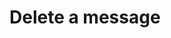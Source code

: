 # Delete a message

<api-endpoint openapi-path="../cotalk.yaml" endpoint="/api/message/{messageid}/management" method="DELETE">

</api-endpoint>